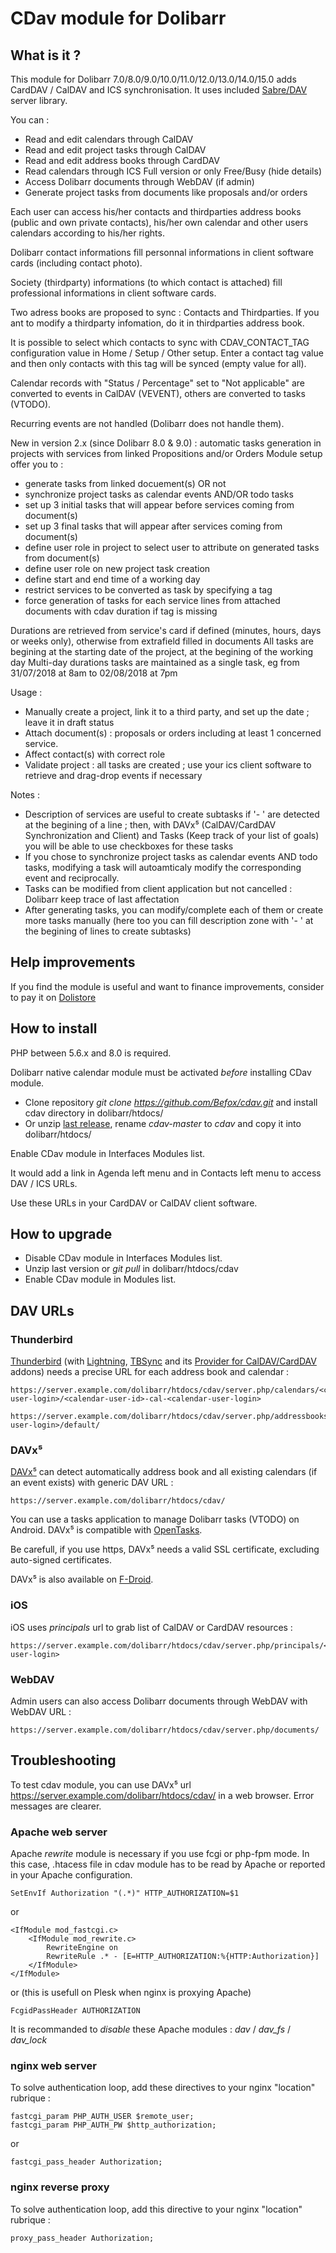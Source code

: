 # CDav module for Dolibarr

## What is it ?

This module for Dolibarr 7.0/8.0/9.0/10.0/11.0/12.0/13.0/14.0/15.0 adds CardDAV / CalDAV and ICS synchronisation. It uses included [Sabre/DAV](http://sabre.io/dav/) server library.

You can :

 * Read and edit calendars through CalDAV
 * Read and edit project tasks through CalDAV
 * Read and edit address books through CardDAV
 * Read calendars through ICS Full version or only Free/Busy (hide details)
 * Access Dolibarr documents through WebDAV (if admin)
 * Generate project tasks from documents like proposals and/or orders

Each user can access his/her contacts and thirdparties address books (public and own private contacts), his/her own calendar and other users calendars according to his/her rights.

Dolibarr contact informations fill personnal informations in client software cards (including contact photo).

Society (thirdparty) informations (to which contact is attached) fill professional informations in client software cards.

Two adress books are proposed to sync : Contacts and Thirdparties. If you ant to modify a thirdparty infomation, do it in thirdparties address book.

It is possible to select which contacts to sync with CDAV_CONTACT_TAG configuration value in Home / Setup / Other setup. Enter a contact tag value and then only contacts with this tag will be synced (empty value for all).

Calendar records with "Status / Percentage" set to "Not applicable" are converted to events in CalDAV (VEVENT), others are converted to tasks (VTODO).

Recurring events are not handled (Dolibarr does not handle them).

New in version 2.x (since Dolibarr 8.0 & 9.0) : automatic tasks generation in projects with services from linked Propositions and/or Orders 
Module setup offer you to :

 * generate tasks from linked docuement(s) OR not
 * synchronize project tasks as calendar events AND/OR todo tasks 
 * set up 3 initial tasks that will appear before services coming from document(s)
 * set up 3 final tasks that will appear after services coming from document(s)
 * define user role in project to select user to attribute on generated tasks from document(s)
 * define user role on new project task creation
 * define start and end time of a working day
 * restrict services to be converted as task by specifying a tag
 * force generation of tasks for each service lines from attached documents with cdav duration if tag is missing

Durations are retrieved from service's card if defined (minutes, hours, days or weeks only), otherwise from extrafield filled in documents
All tasks are begining at the starting date of the project, at the begining of the working day
Multi-day durations tasks are maintained as a single task, eg from 31/07/2018 at 8am to 02/08/2018 at 7pm
 
Usage :

 * Manually create a project, link it to a third party, and set up the date ; leave it in draft status
 * Attach document(s) : proposals or orders including at least 1 concerned service.
 * Affect contact(s) with correct role
 * Validate project : all tasks are created ; use your ics client software to retrieve and drag-drop events if necessary
 
Notes :

 * Description of services are useful to create subtasks if '- ' are detected at the begining of a line ; then, with DAVx⁵ (CalDAV/CardDAV Synchronization and Client) and Tasks (Keep track of your list of goals) you will be able to use checkboxes for these tasks
 * If you chose to synchronize project tasks as calendar events AND todo tasks, modifying a task will autoamticaly modify the corresponding event and reciprocally.
 * Tasks can be modified from client application but not cancelled : Dolibarr keep trace of last affectation
 * After generating tasks, you can modify/complete each of them or create more tasks manually (here too you can fill description zone with '- ' at the begining of lines to create subtasks)


## Help improvements

If you find the module is useful and want to finance improvements, consider to pay it on [Dolistore](https://www.dolistore.com/fr/modules/526-Synchronisation-CardDAV---CalDAV---ICS.html)

## How to install

PHP between 5.6.x and 8.0 is required.

Dolibarr native calendar module must be activated *before* installing CDav module.

* Clone repository _git clone https://github.com/Befox/cdav.git_ and install cdav directory in dolibarr/htdocs/
* Or unzip [last release](https://github.com/Befox/cdav/archive/master.zip), rename _cdav-master_ to _cdav_ and copy it into dolibarr/htdocs/

Enable CDav module in Interfaces Modules list.

It would add a link in Agenda left menu and in Contacts left menu to access DAV / ICS URLs.

Use these URLs in your CardDAV or CalDAV client software.

## How to upgrade

* Disable CDav module in Interfaces Modules list.
* Unzip last version or _git pull_ in dolibarr/htdocs/cdav
* Enable CDav module in Modules list.


## DAV URLs

### Thunderbird

[Thunderbird](https://www.thunderbird.net) (with [Lightning](https://addons.mozilla.org/thunderbird/addon/lightning/), [TBSync](https://addons.thunderbird.net/thunderbird/addon/tbsync/) and its [Provider for CalDAV/CardDAV](https://addons.thunderbird.net/thunderbird/addon/dav-4-tbsync/) addons) needs a precise URL for each address book and calendar :

    https://server.example.com/dolibarr/htdocs/cdav/server.php/calendars/<connected-user-login>/<calendar-user-id>-cal-<calendar-user-login>

    https://server.example.com/dolibarr/htdocs/cdav/server.php/addressbooks/<connected-user-login>/default/

### DAVx⁵

[DAVx⁵](https://www.davx5.com/) can detect automatically address book and all existing calendars (if an event exists) with generic DAV URL :

    https://server.example.com/dolibarr/htdocs/cdav/

You can use a tasks application to manage Dolibarr tasks (VTODO) on Android. DAVx⁵ is compatible with [OpenTasks](https://github.com/dmfs/opentasks).

Be carefull, if you use https, DAVx⁵ needs a valid SSL certificate, excluding auto-signed certificates.

DAVx⁵ is also available on [F-Droid](https://f-droid.org/packages/at.bitfire.davdroid/).

### iOS

iOS uses _principals_ url to grab list of CalDAV or CardDAV resources :

    https://server.example.com/dolibarr/htdocs/cdav/server.php/principals/<connected-user-login>

### WebDAV

Admin users can also access Dolibarr documents through WebDAV with WebDAV URL :

    https://server.example.com/dolibarr/htdocs/cdav/server.php/documents/

## Troubleshooting

To test cdav module, you can use DAVx⁵ url https://server.example.com/dolibarr/htdocs/cdav/ in a web browser. Error messages are clearer.

### Apache web server

Apache *rewrite* module is necessary if you use fcgi or php-fpm mode. In this case, .htacess file in cdav module has to be read by Apache or reported in your Apache configuration.

    SetEnvIf Authorization "(.*)" HTTP_AUTHORIZATION=$1

or

    <IfModule mod_fastcgi.c>
    	<IfModule mod_rewrite.c>
    		RewriteEngine on
    		RewriteRule .* - [E=HTTP_AUTHORIZATION:%{HTTP:Authorization}]
    	</IfModule>
    </IfModule>

or (this is usefull on Plesk when nginx is proxying Apache)

    FcgidPassHeader AUTHORIZATION

It is recommanded to *disable* these Apache modules : *dav* / *dav_fs* / *dav_lock*

### nginx web server

To solve authentication loop, add these directives to your nginx "location" rubrique : 

    fastcgi_param PHP_AUTH_USER $remote_user;
    fastcgi_param PHP_AUTH_PW $http_authorization;

or

    fastcgi_pass_header Authorization;

### nginx reverse proxy

To solve authentication loop, add this directive to your nginx "location" rubrique :

    proxy_pass_header Authorization;


